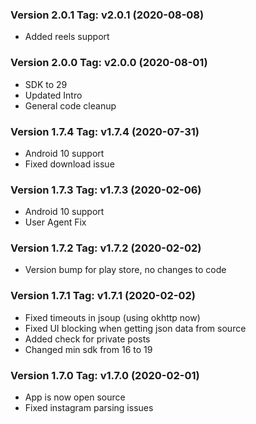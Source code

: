 ### Version 2.0.1 Tag: v2.0.1 (2020-08-08)
 * Added reels support

### Version 2.0.0 Tag: v2.0.0 (2020-08-01)
 * SDK to 29
 * Updated Intro
 * General code cleanup

### Version 1.7.4 Tag: v1.7.4 (2020-07-31)
 * Android 10 support
 * Fixed download issue

### Version 1.7.3 Tag: v1.7.3 (2020-02-06)
 * Android 10 support
 * User Agent Fix

### Version 1.7.2 Tag: v1.7.2 (2020-02-02)
 * Version bump for play store, no changes to code

### Version 1.7.1 Tag: v1.7.1 (2020-02-02)
 * Fixed timeouts in jsoup (using okhttp now)
 * Fixed UI blocking when getting json data from source
 * Added check for private posts
 * Changed min sdk from 16 to 19

### Version 1.7.0 Tag: v1.7.0 (2020-02-01)
 * App is now open source 
 * Fixed instagram parsing issues
